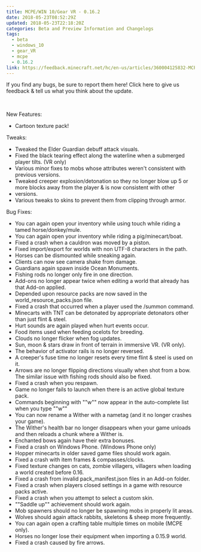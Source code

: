 ```yaml
---
title: MCPE/WIN 10/Gear VR - 0.16.2
date: 2018-05-23T08:52:29Z
updated: 2018-05-23T22:18:20Z
categories: Beta and Preview Information and Changelogs
tags:
  - beta
  - windows_10
  - gear_VR
  - mcpe
  - 0.16.2
link: https://feedback.minecraft.net/hc/en-us/articles/360004125832-MCPE-WIN-10-Gear-VR-0-16-2
---
```


If you find any bugs, be sure to report them here! Click here to give us feedback & tell us what you think about the update.  
  

<div>

 

</div>

New Features:

- Cartoon texture pack!

Tweaks:

- Tweaked the Elder Guardian debuff attack visuals.
- Fixed the black tearing effect along the waterline when a submerged player tilts. (VR only)
- Various minor fixes to mobs whose attributes weren't consistent with previous versions.
- Tweaked creeper explosion/detonation so they no longer blow up 5 or more blocks away from the player & is now consistent with other
- versions.
- Various tweaks to skins to prevent them from clipping through armor.

Bug Fixes:

- You can again open your inventory while using touch while riding a tamed horse/donkey/mule.
- You can again open your inventory while riding a pig/minecart/boat.
- Fixed a crash when a cauldron was moved by a piston.
- Fixed import/export for worlds with non UTF-8 characters in the path.
- Horses can be dismounted while sneaking again.
- Clients can now see camera shake from damage.
- Guardians again spawn inside Ocean Monuments.
- Fishing rods no longer only fire in one direction.
- Add-ons no longer appear twice when editing a world that already has that Add-on applied.
- Depended upon resource packs are now saved in the world_resource_packs.json file.
- Fixed a crash that occurred when a player used the /summon command.
- Minecarts with TNT can be detonated by appropriate detonators other than just flint & steel.
- Hurt sounds are again played when hurt events occur.
- Food items used when feeding ocelots for breeding.
- Clouds no longer flicker when fog updates.
- Sun, moon & stars draw in front of terrain in immersive VR. (VR only).
- The behavior of activator rails is no longer reversed.
- A creeper's fuse time no longer resets every time flint & steel is used on it.
- Arrows are no longer flipping directions visually when shot from a bow. The similar issue with fishing rods should also be fixed.
- Fixed a crash when you respawn.
- Game no longer fails to launch when there is an active global texture pack.
- Commands beginning with ""w"" now appear in the auto-complete list when you type ""w""
- You can now rename a Wither with a nametag (and it no longer crashes your game).
- The Wither's health bar no longer disappears when your game unloads and then reloads a chunk where a Wither is.
- Enchanted bows again have their extra bonuses.
- Fixed a crash on Windows Phone. (Windows Phone only)
- Hopper minecarts in older saved game files should work again.
- Fixed a crash with item frames & compasses/clocks.
- Fixed texture changes on cats, zombie villagers, villagers when loading a world created before 0.16.
- Fixed a crash from invalid pack_manifest.json files in an Add-on folder.
- Fixed a crash when players closed settings in a game with resource packs active.
- Fixed a crash when you attempt to select a custom skin.
- ""Saddle up"" achievement should work again.
- Mob spawners should no longer be spawning mobs in properly lit areas.
- Wolves should again attack rabbits, skeletons & sheep more frequently.
- You can again open a crafting table multiple times on mobile (MCPE only).
- Horses no longer lose their equipment when importing a 0.15.9 world.
- Fixed a crash caused by fire arrows.

<div>

 

</div>
